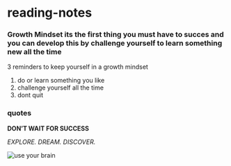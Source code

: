 # reading-notes


### Growth Mindset its the first thing you must have to succes and you can develop this by challenge yourself to learn something new all the time 

3 reminders to keep yourself in a growth mindset

1. do or learn something you like 
2. challenge yourself all the time 
3. dont quit 

### quotes

**DON’T WAIT FOR SUCCESS**

*EXPLORE. DREAM. DISCOVER.*


![use your brain](https://storage.googleapis.com/proudcity/elgl/uploads/2020/08/growth-mindset-brain.png)
